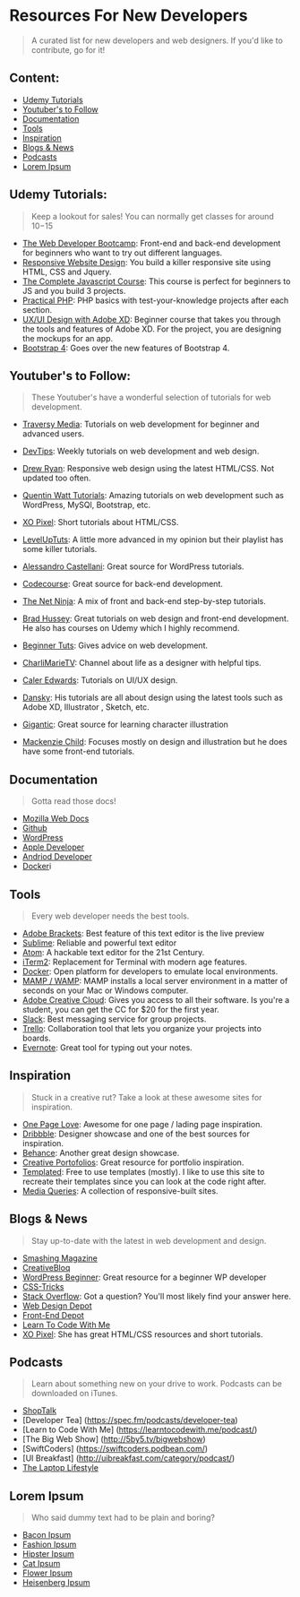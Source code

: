 # Resources For New Developers 
> A curated list for new developers and web designers.
> If you'd like to contribute, go for it!

## Content:

- [Udemy Tutorials](#udemy-tutorials)
- [Youtuber's to Follow](#youtubers-to-follow)
- [Documentation](#documentation)
- [Tools](#tools)
- [Inspiration](#inspiration)
- [Blogs & News](#blog--news)
- [Podcasts](#podcasts)
- [Lorem Ipsum](#lorem-ipsum)

## Udemy Tutorials:
> Keep a lookout for sales! You can normally get classes for around $10-$15 

* [The Web Developer Bootcamp](https://www.udemy.com/the-web-developer-bootcamp): Front-end and back-end development for beginners who want to try out different languages.
* [Responsive Website Design](https://www.udemy.com/design-and-develop-a-killer-website-with-html5-and-css3/): You build a killer responsive site using HTML, CSS and Jquery. 
* [The Complete Javascript Course](https://www.udemy.com/the-complete-javascript-course/): This course is perfect for beginners to JS and you build 3 projects.
* [Practical PHP](https://www.udemy.com/code-dynamic-websites): PHP basics with test-your-knowledge projects after each section.
* [UX/UI Design with Adobe XD](https://www.udemy.com/adobe-xd-course): Beginner course that takes you through the tools and features of Adobe XD. For the project, you are designing the mockups for an app.
* [Bootstrap 4](https://www.udemy.com/bootstrap-4/): Goes over the new features of Bootstrap 4.

## Youtuber's to Follow: 
> These Youtuber's have a wonderful selection of tutorials for web development.

* [Traversy Media](https://www.youtube.com/channel/UC29ju8bIPH5as8OGnQzwJyA): Tutorials on web development for beginner and advanced users. 
* [DevTips](https://www.youtube.com/channel/UCyIe-61Y8C4_o-zZCtO4ETQ): Weekly tutorials on web development and web design.
* [Drew Ryan](https://www.youtube.com/user/DrewOnCue/): Responsive web design using the latest HTML/CSS. Not updated too often.
* [Quentin Watt Tutorials](https://www.youtube.com/user/QuentinWatt/videos): Amazing tutorials on web development such as WordPress, MySQl, Bootstrap, etc.
* [XO Pixel](https://www.youtube.com/channel/UC97rIjLDrO9ji6oAQsfgyiw): Short tutorials about HTML/CSS.
* [LevelUpTuts](https://www.youtube.com/user/LevelUpTuts/about): A little more advanced in my opinion but their playlist has some killer tutorials.
* [Alessandro Castellani](https://www.youtube.com/user/williamprey/): Great source for WordPress tutorials.
* [Codecourse](https://www.youtube.com/user/phpacademy/): Great source for back-end development.
* [The Net Ninja](https://www.youtube.com/channel/UCW5YeuERMmlnqo4oq8vwUpg/): A mix of front and back-end step-by-step tutorials.
* [Brad Hussey](https://www.youtube.com/channel/UCVguiojKA6iobcySMJ5boNA): Great tutorials on web design and front-end development. He also has courses on Udemy which I highly recommend. 

* [Beginner Tuts](https://www.youtube.com/channel/UCht72AJLRQxhqG6aNc_MbNg): Gives advice on web development.
* [CharliMarieTV](https://www.youtube.com/user/charlimarieTV/): Channel about life as a designer with helpful tips. 

* [Caler Edwards](https://www.youtube.com/user/CalerEdwards/): Tutorials on UI/UX design.
* [Dansky](https://www.youtube.com/user/ForeverDansky/): His tutorials are all about design using the latest tools such as Adobe XD, Illustrator , Sketch, etc.
* [Gigantic](https://www.youtube.com/channel/UCX4mqbvv5lGqLpI4FYlJt4w): Great source for learning character illustration
* [Mackenzie Child](https://www.youtube.com/channel/UCfWZwsP8trUy5uHJg8gcGIQ): Focuses mostly on design and illustration but he does have some front-end tutorials.

## Documentation
> Gotta read those docs!

* [Mozilla Web Docs](https://developer.mozilla.org/en-US/)
* [Github](https://guides.github.com/)
* [WordPress](https://codex.wordpress.org/)
* [Apple Developer](https://developer.apple.com/documentation/)
* [Andriod Developer](https://developer.android.com/guide/index.html)
* [Docker](https://docs.docker.com/)i

## Tools
> Every web developer needs the best tools.

* [Adobe Brackets](http://brackets.io/): Best feature of this text editor is the live preview
* [Sublime](https://www.sublimetext.com/3): Reliable and powerful text editor
* [Atom](https://atom.io/): A hackable text editor for the 21st Century.
* [iTerm2](https://www.iterm2.com/): Replacement for Terminal with modern age features.
* [Docker](https://www.docker.com): Open platform for developers to emulate local environments.
* [MAMP / WAMP](https://www.mamp.info/en/): MAMP installs a local server environment in a matter of seconds on your Mac or Windows computer.
* [Adobe Creative Cloud](http://www.adobe.com/creativecloud.html): Gives you access to all their software. Is you're a student, you can get the CC for $20 for the first year.
* [Slack](https://slack.com/): Best messaging service for group projects.
* [Trello](https://trello.com/): Collaboration tool that lets you organize your projects into boards.
* [Evernote](https://evernote.com/): Great tool for typing out your notes. 

## Inspiration
> Stuck in a creative rut? Take a look at these awesome sites for inspiration.

* [One Page Love](https://onepagelove.com/): Awesome for one page / lading page inspiration.
* [Dribbble](https://dribbble.com/): Designer showcase and one of the best sources for inspiration. 
* [Behance](https://www.behance.net/): Another great design showcase.
* [Creative Portofolios](http://www.creative-portfolios.com/): Great resource for portfolio inspiration.
* [Templated](https://templated.co/): Free to use templates (mostly). I like to use this site to recreate their templates since you can look at the code right after.
* [Media Queries](https://mediaqueri.es/): A collection of responsive-built sites.        

## Blogs & News
> Stay up-to-date with the latest in web development and design.

* [Smashing Magazine](https://www.smashingmagazine.com/) 
* [CreativeBloq](http://www.creativebloq.com/)
* [WordPress Beginner](http://www.wpbeginner.com/): Great resource for a beginner WP developer
* [CSS-Tricks](https://css-tricks.com/)
* [Stack Overflow](https://stackoverflow.com/): Got a question? You'll most likely find your answer here.
* [Web Design Depot](https://www.webdesignerdepot.com/)
* [Front-End Depot](https://frontendfront.com/)
* [Learn To Code With Me](https://learntocodewith.me/)
* [XO Pixel](https://xopixel.com/): She has great HTML/CSS resources and short tutorials.

## Podcasts
> Learn about something new on your drive to work. Podcasts can be downloaded on iTunes.

* [ShopTalk](http://shoptalkshow.com/)
* [Developer Tea] (https://spec.fm/podcasts/developer-tea)
* [Learn to Code With Me] (https://learntocodewith.me/podcast/)
* [The Big Web Show] (http://5by5.tv/bigwebshow)
* [SwiftCoders] (https://swiftcoders.podbean.com/)
* [UI Breakfast] (http://uibreakfast.com/category/podcast/)
* [The Laptop Lifestyle](http://alexisteichmiller.com/category/laptop-lifestyle-podcast/)


## Lorem Ipsum
> Who said dummy text had to be plain and boring?

* [Bacon Ipsum](https://baconipsum.com/)
* [Fashion Ipsum](http://fashionipsum.com/)
* [Hipster Ipsum](https://hipsum.co/)
* [Cat Ipsum](http://www.catipsum.com/)
* [Flower Ipsum](http://floweripsum.com/)
* [Heisenberg Ipsum](http://heisenbergipsum.com/)
